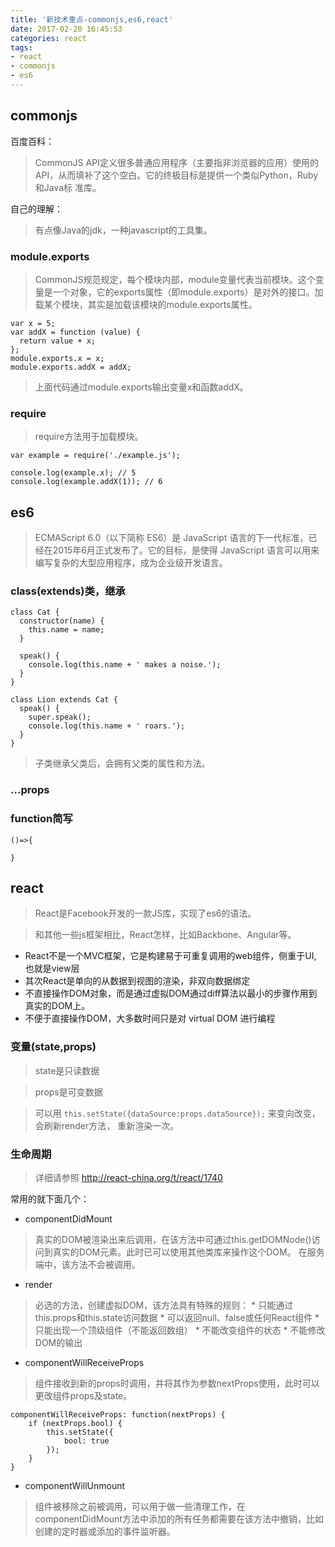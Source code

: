 ```yaml
---
title: '新技术重点-commonjs,es6,react'
date: 2017-02-20 16:45:53
categories: react
tags:
- react
- commonjs
- es6
---
```


## commonjs
百度百科：
>CommonJS API定义很多普通应用程序（主要指非浏览器的应用）使用的API，从而填补了这个空白。它的终极目标是提供一个类似Python，Ruby和Java标 准库。

自己的理解：
>有点像Java的jdk，一种javascript的工具集。

### module.exports
>CommonJS规范规定，每个模块内部，module变量代表当前模块。这个变量是一个对象，它的exports属性（即module.exports）是对外的接口。加载某个模块，其实是加载该模块的module.exports属性。

	var x = 5;
	var addX = function (value) {
	  return value + x;
	};
	module.exports.x = x;
	module.exports.addX = addX;

>上面代码通过module.exports输出变量x和函数addX。

### require
>require方法用于加载模块。

	var example = require('./example.js');

	console.log(example.x); // 5
	console.log(example.addX(1)); // 6



## es6
>ECMAScript 6.0（以下简称 ES6）是 JavaScript 语言的下一代标准，已经在2015年6月正式发布了。它的目标，是使得 JavaScript 语言可以用来编写复杂的大型应用程序，成为企业级开发语言。

### class(extends)类，继承
	
	class Cat { 
	  constructor(name) {
	    this.name = name;
	  }
	  
	  speak() {
	    console.log(this.name + ' makes a noise.');
	  }
	}

	class Lion extends Cat {
	  speak() {
	    super.speak();
	    console.log(this.name + ' roars.');
	  }
	}

>子类继承父类后，会拥有父类的属性和方法。
### ...props
>
### function简写

	()=>{

	}


## react
>React是Facebook开发的一款JS库，实现了es6的语法。

>和其他一些js框架相比，React怎样，比如Backbone、Angular等。

* React不是一个MVC框架，它是构建易于可重复调用的web组件，侧重于UI, 也就是view层
* 其次React是单向的从数据到视图的渲染，非双向数据绑定
* 不直接操作DOM对象，而是通过虚拟DOM通过diff算法以最小的步骤作用到真实的DOM上。
* 不便于直接操作DOM，大多数时间只是对 virtual DOM 进行编程

### 变量(state,props)
>state是只读数据

>props是可变数据

>可以用 `this.setState({dataSource:props.dataSource});` 来变向改变，会刷新render方法，
重新渲染一次。

### 生命周期
>详细请参照 http://react-china.org/t/react/1740


常用的就下面几个：

* componentDidMount
>真实的DOM被渲染出来后调用，在该方法中可通过this.getDOMNode()访问到真实的DOM元素。此时已可以使用其他类库来操作这个DOM。
在服务端中，该方法不会被调用。

* render
>必选的方法，创建虚拟DOM，该方法具有特殊的规则：
	* 只能通过this.props和this.state访问数据
	* 可以返回null、false或任何React组件
	* 只能出现一个顶级组件（不能返回数组）
	* 不能改变组件的状态
	* 不能修改DOM的输出

* componentWillReceiveProps
>组件接收到新的props时调用，并将其作为参数nextProps使用，此时可以更改组件props及state。


    componentWillReceiveProps: function(nextProps) {
        if (nextProps.bool) {
            this.setState({
                bool: true
            });
        }
    }

* componentWillUnmount
>组件被移除之前被调用，可以用于做一些清理工作，在componentDidMount方法中添加的所有任务都需要在该方法中撤销，比如创建的定时器或添加的事件监听器。

